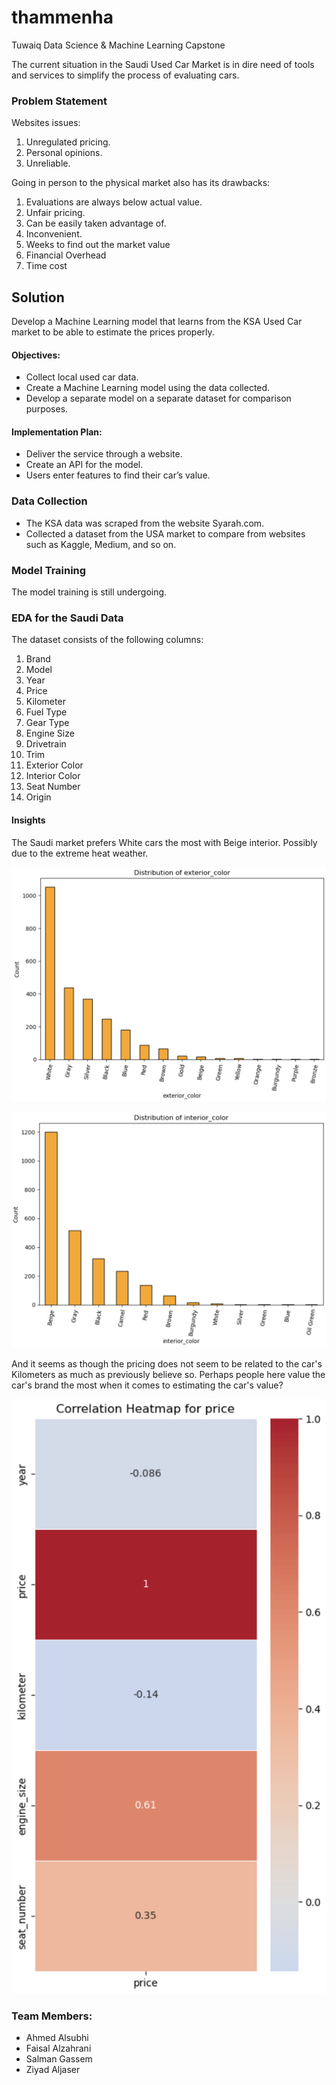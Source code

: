 # thammenha
Tuwaiq Data Science &amp; Machine Learning Capstone

The current situation in the Saudi Used Car Market is in dire need of tools and services to simplify the process of evaluating cars.

### Problem Statement
Websites issues:
 1. Unregulated pricing.
 2. Personal opinions.
 3. Unreliable.

Going in person to the physical market also has its drawbacks:

 1. Evaluations are always below actual value.
 2. Unfair pricing.
 3. Can be easily taken advantage of.
 4. Inconvenient.
 5. Weeks to find out the market value
 6. Financial Overhead
 7. Time cost

## Solution

Develop a Machine Learning model that learns from the KSA Used Car market to be able to estimate the prices properly.

#### Objectives:
 - Collect local used car data.
 - Create a Machine Learning model using the data collected.
 - Develop a separate model on a separate dataset for comparison purposes.

#### Implementation Plan:
 - Deliver the service through a website.
 - Create an API for the model.
 - Users enter features to find their car’s value.

### Data Collection

 - The KSA data was scraped from the website Syarah.com.
 - Collected a dataset from the USA market to compare from websites such as Kaggle, Medium, and so on.

### Model Training

The model training is still undergoing.

### EDA for the Saudi Data

The dataset consists of the following columns:

1. Brand
2. Model
3. Year
4. Price
5. Kilometer
6. Fuel Type
7. Gear Type
8. Engine Size
9. Drivetrain
10. Trim
11. Exterior Color
12. Interior Color
13. Seat Number
14. Origin

#### Insights

The Saudi market prefers White cars the most with Beige interior. Possibly due to the extreme heat weather.

![alt text](ext_color.png)

![alt text](int_color.png)

And it seems as though the pricing does not seem to be related to the car's Kilometers as much as previously believe so. Perhaps people here value the car's brand the most when it comes to estimating the car's value?

![alt text](corr.png)

### Team Members:

 - Ahmed Alsubhi
 - Faisal Alzahrani
 - Salman Gassem
 - Ziyad Aljaser